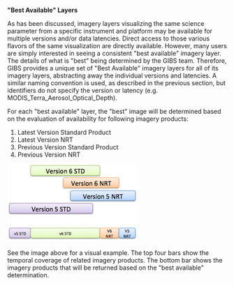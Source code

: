 **"Best Available" Layers**

As has been discussed, imagery layers visualizing the same science parameter from a specific instrument and platform may be available for multiple versions and/or data latencies. Direct access to those various flavors of the same visualization are directly available. However, many users are simply interested in seeing a consistent "best available" imagery layer. The details of what is "best" being determined by the GIBS team. Therefore, GIBS provides a unique set of "Best Available" imagery layers for all of its imagery layers, abstracting away the individual versions and latencies. A similar naming convention is used, as described in the previous section, but identifiers do not specify the version or latency (e.g. MODIS_Terra_Aerosol_Optical_Depth). 

For each "best available" layer, the "best" image will be determined based on the evaluation of availability for following imagery products:

1. Latest Version Standard Product
2. Latest Version NRT
3. Previous Version Standard Product
4. Previous Version NRT

![versions](img/versions.png)

See the image above for a visual example. The top four bars show the temporal coverage of related imagery products. The bottom bar shows the imagery products that will be returned based on the "best available" determination.
